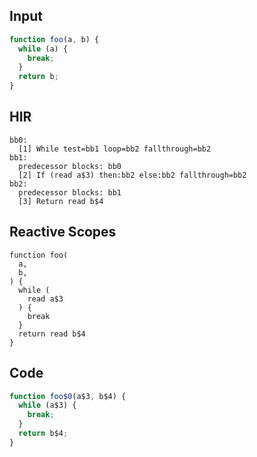 
## Input

```javascript
function foo(a, b) {
  while (a) {
    break;
  }
  return b;
}

```

## HIR

```
bb0:
  [1] While test=bb1 loop=bb2 fallthrough=bb2
bb1:
  predecessor blocks: bb0
  [2] If (read a$3) then:bb2 else:bb2 fallthrough=bb2
bb2:
  predecessor blocks: bb1
  [3] Return read b$4
```

## Reactive Scopes

```
function foo(
  a,
  b,
) {
  while (
    read a$3
  ) {
    break
  }
  return read b$4
}

```

## Code

```javascript
function foo$0(a$3, b$4) {
  while (a$3) {
    break;
  }
  return b$4;
}

```
      